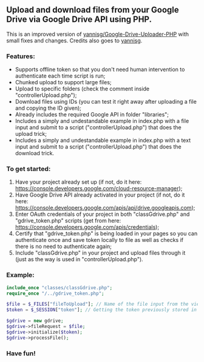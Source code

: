 ## Upload and download files from your Google Drive via Google Drive API using PHP.

This is an improved version of [yannisg/Google-Drive-Uploader-PHP](https://github.com/yannisg/Google-Drive-Uploader-PHP) with small fixes and changes. Credits also goes to [yannisg](https://github.com/yannisg). 

### Features:
- Supports offline token so that you don't need human intervention to authenticate each time script is run;
- Chunked upload to support large files;
- Upload to specific folders (check the comment inside "controllerUpload.php");
- Download files using IDs (you can test it right away after uploading a file and copying the ID given);
- Already includes the required Google API in folder "libraries";
- Includes a simply and undestandable example in index.php with a file input and submit to a script ("controllerUpload.php") that does the upload trick;
- Includes a simply and undestandable example in index.php with a text input and submit to a script ("controllerUpload.php") that does the download trick.

### To get started:
1. Have your project already set up (if not, do it here: https://console.developers.google.com/cloud-resource-manager);
2. Have Google Drive API already activated in your project (if not, do it here: https://console.developers.google.com/apis/api/drive.googleapis.com);
3. Enter OAuth credentials of your project in both "classGdrive.php" and "gdrive_token.php" scripts (get from here: https://console.developers.google.com/apis/credentials);
4. Certify that "gdrive_token.php" is being loaded in your pages so you can authenticate once and save token locally to file as well as checks if there is no need to authenticate again;
5. Include "classGdrive.php" in your project and upload files through it (just as the way is used in "controllerUpload.php"). 

### Example:
```php
include_once "classes/classGdrive.php";
require_once "/../gdrive_token.php";

$file = $_FILES["fileToUpload"]; // Name of the file input from the view page
$token = $_SESSION["token"]; // Getting the token previously stored in session by gdrive_token.php

$gdrive = new gdrive;
$gdrive->fileRequest = $file;
$gdrive->initialize($token);
$gdrive->processFile();
```

### Have fun!
